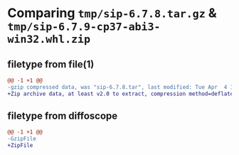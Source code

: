 # Comparing `tmp/sip-6.7.8.tar.gz` & `tmp/sip-6.7.9-cp37-abi3-win32.whl.zip`

## filetype from file(1)

```diff
@@ -1 +1 @@
-gzip compressed data, was "sip-6.7.8.tar", last modified: Tue Apr  4 15:45:13 2023, max compression
+Zip archive data, at least v2.0 to extract, compression method=deflate
```

## filetype from diffoscope

```diff
@@ -1 +1 @@
-GzipFile
+ZipFile
```

